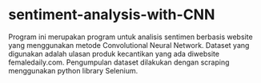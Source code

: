 # sentiment-analysis-with-CNN
Program ini merupakan program untuk analisis sentimen berbasis website yang menggunakan metode Convolutional Neural Network. 
Dataset yang digunakan adalah ulasan produk kecantikan yang ada diwebsite femaledaily.com. Pengumpulan dataset dilakukan dengan scraping menggunakan python library Selenium.
